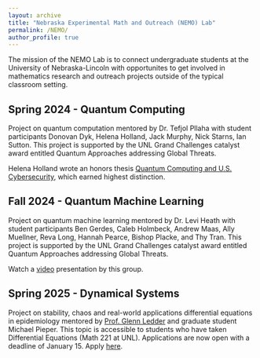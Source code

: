 ```yaml
---
layout: archive
title: "Nebraska Experimental Math and Outreach (NEMO) Lab"
permalink: /NEMO/
author_profile: true
---
```



The mission of the NEMO Lab is to connect undergraduate students at the University of Nebraska-Lincoln with opportunites to get involved in mathematics research and outreach projects outside of the typical classroom setting.

Spring 2024 - Quantum Computing
-----------------------------------------------
Project on quantum computation mentored by Dr. Tefjol Pllaha with student participants Donovan Dyk, Helena Holland, Jack Murphy, Nick Starns, Ian Sutton. This project is supported by the UNL Grand Challenges catalyst award entitled Quantum Approaches addressing Global Threats.

Helena Holland wrote an honors thesis [Quantum Computing and U.S. Cybersecurity](../files/UndergraduateThesisDefenseSlides.pdf), which earned highest distinction.

Fall 2024 - Quantum Machine Learning
----------------------------------------------------
Project on quantum machine learning mentored by Dr. Levi Heath with student participants Ben Gerdes, Caleb Holmbeck, Andrew Maas, Ally Muellner, Reva Long, Hannah Pearce, Bishop Placke, and Thy Tran.  This project is supported by the UNL Grand Challenges catalyst award entitled Quantum Approaches addressing Global Threats. 

Watch a [video](https://urldefense.com/v3/__https://zoom.us/rec/share/YrGs1tb_vXmeaSc3Ri1Q4_GmuhbnvHORqvg-006Zg2EpG8Gvk4T9VjXOM8msFYGP.XBMMUNA2K6Ba-DEq?iet=QgxqBF-kVDzRVH_3SwUpvSQp7ZzB1eZvqc5B89OyDJQ.AG.YaXZ9S-GOXW4z2cJ_8Tf_w-bWhNjkLp4n_1mchRD8DUh8qeuIPZSk2B7KGj_Zk8ENnNOQ-b7h-N_0I5TCRW8pVgHDEX3AYGNEZvrd4Zfd8_HH7VMevNvOgD64w.1y5xTyb7Pmu6eVPxW6TBqQ.nNLB8af59BShgOb5__;!!PvXuogZ4sRB2p-tU!Fh900sPRI7SXobv0xK-Rhu8T6j0w1UK5f5OBPiOHwiHLOxPj7v8ZDqDqtMHOYSKx5X8q_DVtC5KoHmSPcQ$) presentation by this group.


Spring 2025 - Dynamical Systems
------------------------------------------------------------------------------------------
Project on stability, chaos and real-world applications differential equations in epidemiology mentored by [Prof. Glenn Ledder](https://math.unl.edu/glenn-ledder) and graduate student Michael Pieper. This topic is accessible to students who have taken Differential Equations (Math 221 at UNL). Applications  are now open with a deadline of January 15. Apply [here](https://forms.gle/jeqrYfKvp6cTxNuS7).